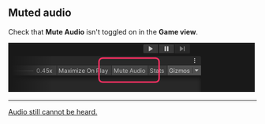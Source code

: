 ## Muted audio
Check that **Mute Audio** isn't toggled on in the **Game view**.

![Mute Audio Toggle](mute-toggle.png)

---
[Audio still cannot be heard.](Global%20Volume.md)
